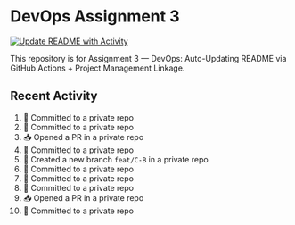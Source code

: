 # DevOps Assignment 3

[![Update README with Activity](https://github.com/05Ching/devops-assignment3/actions/workflows/update-readme.yml/badge.svg)](https://github.com/05Ching/devops-assignment3/actions/workflows/update-readme.yml)

This repository is for Assignment 3 — DevOps: Auto-Updating README via GitHub Actions + Project Management Linkage.

## Recent Activity
<!--START_SECTION:activity-->
1. 📝 Committed to a private repo
2. 📝 Committed to a private repo
3. 📥 Opened a PR in a private repo
4. 📝 Committed to a private repo
5. 🎉 Created a new branch `feat/C-B` in a private repo
6. 📝 Committed to a private repo
7. 📝 Committed to a private repo
8. 📝 Committed to a private repo
9. 📥 Opened a PR in a private repo
10. 📝 Committed to a private repo
<!--END_SECTION:activity-->
